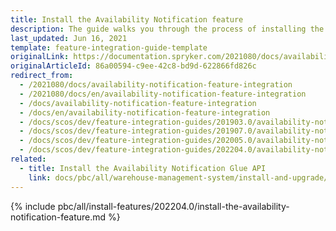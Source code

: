 ```yaml
---
title: Install the Availability Notification feature
description: The guide walks you through the process of installing the Product is Available Again feature into the project.
last_updated: Jun 16, 2021
template: feature-integration-guide-template
originalLink: https://documentation.spryker.com/2021080/docs/availability-notification-feature-integration
originalArticleId: 86a00594-c9ee-42c8-bd9d-622866fd826c
redirect_from:
  - /2021080/docs/availability-notification-feature-integration
  - /2021080/docs/en/availability-notification-feature-integration
  - /docs/availability-notification-feature-integration
  - /docs/en/availability-notification-feature-integration
  - /docs/scos/dev/feature-integration-guides/201903.0/availability-notification-feature-integration.html
  - /docs/scos/dev/feature-integration-guides/201907.0/availability-notification-feature-integration.html
  - /docs/scos/dev/feature-integration-guides/202005.0/availability-notification-feature-integration.html
  - /docs/scos/dev/feature-integration-guides/202204.0/availability-notification-feature-integration.html
related:
  - title: Install the Availability Notification Glue API
    link: docs/pbc/all/warehouse-management-system/install-and-upgrade/install-the-availability-notification-glue-api.html
---
```


{% include pbc/all/install-features/202204.0/install-the-availability-notification-feature.md %} <!-- To edit, see /_includes/pbc/all/install-features/202204.0/install-the-availability-notification-feature.md -->
